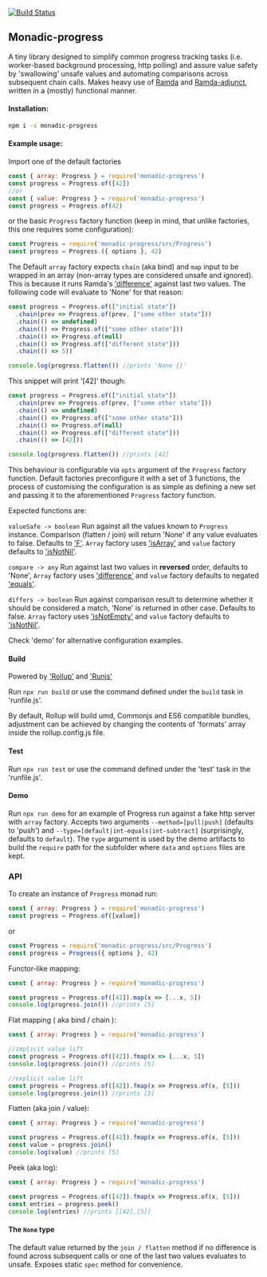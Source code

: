 [![Build Status](https://travis-ci.org/whapky/monadic-progress.svg?branch=master)](https://travis-ci.org/whapky/monadic-progress)
## **Monadic-progress**

A tiny library designed to simplify common progress tracking tasks (i.e. worker-based background processing, http polling) and assure value safety by 'swallowing' unsafe values and automating comparisons across subsequent chain calls. Makes heavy use of [Ramda](http://ramdajs.com/) and [Ramda-adjunct](https://github.com/char0n/ramda-adjunct), written in a (mostly) functional manner.

#### Installation:
```sh
npm i -s monadic-progress
```

#### Example usage:

Import one of the default factories
```JavaScript
const { array: Progress } = require('monadic-progress')
const progress = Progress.of([42])
//or
const { value: Progress } = require('monadic-progress')
const progress = Progress.of(42)
```
or the basic ```Progress``` factory function (keep in mind, that unlike factories, this one requires some configuration):
```JavaScript
const Progress = require('monadic-progress/src/Progress')
const progress = Progress.({ options }, 42)
```

The Default ```array``` factory expects ```chain``` (aka bind) and ```map``` input to be wrapped in an array (non-array types are considered unsafe and ignored). This is because it runs Ramda's ['difference'](http://ramdajs.com/docs/#difference) against last two values. The following code will evaluate to 'None' for that reason:

```javascript
const progress = Progress.of(["initial state"])
  .chain(prev => Progress.of(prev, ["some other state"]))
  .chain(() => undefined)
  .chain(() => Progress.of(["some other state"]))
  .chain(() => Progress.of(null)
  .chain(() => Progress.of(["different state"]))
  .chain(() => 5))

console.log(progress.flatten()) //prints 'None {}'
```
This snippet will print '[42]' though:

```javascript
const progress = Progress.of(["initial state"])
  .chain(prev => Progress.of(prev, ["some other state"]))
  .chain(() => undefined)
  .chain(() => Progress.of(["some other state"]))
  .chain(() => Progress.of(null)
  .chain(() => Progress.of(["different state"]))
  .chain(() => [42]))

console.log(progress.flatten()) //prints [42]
```

This behaviour is configurable via ```opts``` argument of the ```Progress``` factory function. Default factories preconfigure it with a set of 3 functions, the process of customising the configuration is as simple as defining a new set and passing it to the aforementioned ```Progress``` factory function.

Expected functions are:

``` valueSafe -> boolean ```
Run against all the values known to ```Progress``` instance. Comparison (flatten / join) will return 'None' if any value evaluates to false. Defaults to ['F'](http://ramdajs.com/docs/#F).
```Array``` factory uses ['isArray'](https://char0n.github.io/ramda-adjunct/2.6.0/RA.html#.isArray) and ```value``` factory defaults to ['isNotNil'](https://char0n.github.io/ramda-adjunct/2.6.0/RA.html#.isNotNil).

``` compare -> any ```
Run against last two values in **reversed** order, defaults to 'None', ```Array``` factory uses ['difference'](http://ramdajs.com/docs/#difference) and ```value``` factory defaults to negated ['equals'](http://ramdajs.com/docs/#equals).

``` differs -> boolean ```
Run against comparison result to determine whether it should be considered a match, 'None' is returned in other case. Defaults to false. ```Array``` factory uses ['isNotEmpty'](https://char0n.github.io/ramda-adjunct/2.6.0/RA.html#.isNotEmpty) and ```value``` factory defaults to ['isNotNil'](https://char0n.github.io/ramda-adjunct/2.6.0/RA.html#.isNotNil).

Check 'demo' for alternative configuration examples.

#### Build

Powered by ['Rollup'](https://rollupjs.org/guide/en) and ['Runjs'](https://github.com/pawelgalazka/runjs) 

Run ``` npx run build ``` or use the command defined under the ```build``` task in 'runfile.js'.

By default, Rollup will build umd, Commonjs and ES6 compatible bundles, adjustment can be achieved by changing the contents of 'formats' array inside the rollup.config.js file.

#### Test
 
Run ``` npx run test ``` or use the command defined under the 'test' task in the 'runfile.js'.

#### Demo

Run ```npx run demo``` for an example of Progress run against a fake http server with ```array``` factory. Accepts two arguments ```--method=[pull|push]``` (defaults to 'push') and ```--type=[default|int-equals|int-subtract]``` (surprisingly, defaults to ```default```). The ```type``` argument is used by the demo artifacts to build the ```require``` path for the subfolder where ```data``` and ```options``` files are kept.

### API 

To create an instance of ```Progress``` monad run:
```JavaScript
const { array: Progress } = require('monadic-progress')
const progress = Progress.of([value])
```
or 
```JavaScript
const Progress = require('monadic-progress/src/Progress')
const progress = Progress({ options }, 42)
```

Functor-like mapping:

```JavaScript
const { array: Progress } = require('monadic-progress')

const progress = Progress.of([42]).map(x => [...x, 5])
console.log(progress.join()) //prints [5] 
```

Flat mapping ( aka bind / chain ):

```JavaScript
const { array: Progress } = require('monadic-progress')

//implicit value lift
const progress = Progress.of([42]).fmap(x => [...x, 5])
console.log(progress.join()) //prints [5]

//explicit value lift
const progress = Progress.of([42]).fmap(x => Progress.of(x, [5]))
console.log(progress.join()) //prints [5]
```

Flatten (aka join / value):
```JavaScript
const { array: Progress } = require('monadic-progress')

const progress = Progress.of([42]).fmap(x => Progress.of(x, [5]))
const value = progress.join()
console.log(value) //prints [5]
```

Peek (aka log):
```JavaScript
const { array: Progress } = require('monadic-progress')

const progress = Progress.of([42]).fmap(x => Progress.of(x, [5]))
const entries = progress.peek()
console.log(entries) //prints [[42],[5]]
```

#### The ```None``` type

The default value returned by the ```join / flatten``` method if no difference is found across subsequent calls or one of the last two values evaluates to unsafe. Exposes static ```spec``` method for convenience.